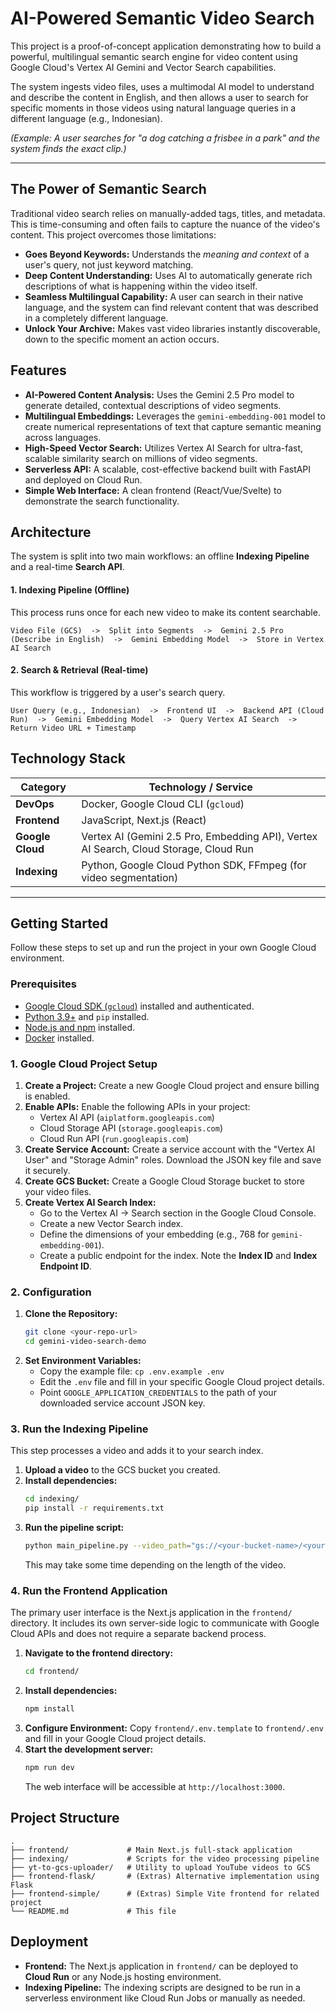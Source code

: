 # AI-Powered Semantic Video Search

This project is a proof-of-concept application demonstrating how to build a powerful, multilingual semantic search engine for video content using Google Cloud's Vertex AI Gemini and Vector Search capabilities.

The system ingests video files, uses a multimodal AI model to understand and describe the content in English, and then allows a user to search for specific moments in those videos using natural language queries in a different language (e.g., Indonesian).

_(Example: A user searches for "a dog catching a frisbee in a park" and the system finds the exact clip.)_

---

## The Power of Semantic Search

Traditional video search relies on manually-added tags, titles, and metadata. This is time-consuming and often fails to capture the nuance of the video's content. This project overcomes those limitations:

- **Goes Beyond Keywords:** Understands the _meaning and context_ of a user's query, not just keyword matching.
- **Deep Content Understanding:** Uses AI to automatically generate rich descriptions of what is happening within the video itself.
- **Seamless Multilingual Capability:** A user can search in their native language, and the system can find relevant content that was described in a completely different language.
- **Unlock Your Archive:** Makes vast video libraries instantly discoverable, down to the specific moment an action occurs.

## Features

- **AI-Powered Content Analysis:** Uses the Gemini 2.5 Pro model to generate detailed, contextual descriptions of video segments.
- **Multilingual Embeddings:** Leverages the `gemini-embedding-001` model to create numerical representations of text that capture semantic meaning across languages.
- **High-Speed Vector Search:** Utilizes Vertex AI Search for ultra-fast, scalable similarity search on millions of video segments.
- **Serverless API:** A scalable, cost-effective backend built with FastAPI and deployed on Cloud Run.
- **Simple Web Interface:** A clean frontend (React/Vue/Svelte) to demonstrate the search functionality.

## Architecture

The system is split into two main workflows: an offline **Indexing Pipeline** and a real-time **Search API**.

#### 1. Indexing Pipeline (Offline)

This process runs once for each new video to make its content searchable.

`Video File (GCS)  ->  Split into Segments  ->  Gemini 2.5 Pro (Describe in English)  ->  Gemini Embedding Model  ->  Store in Vertex AI Search`

#### 2. Search & Retrieval (Real-time)

This workflow is triggered by a user's search query.

`User Query (e.g., Indonesian)  ->  Frontend UI  ->  Backend API (Cloud Run)  ->  Gemini Embedding Model  ->  Query Vertex AI Search  ->  Return Video URL + Timestamp`

## Technology Stack

| Category         | Technology / Service                                                                  |
| ---------------- | ------------------------------------------------------------------------------------- |
| **DevOps**       | Docker, Google Cloud CLI (`gcloud`)                                                   |
| **Frontend**     | JavaScript, Next.js (React)                                                           |
| **Google Cloud** | Vertex AI (Gemini 2.5 Pro, Embedding API), Vertex AI Search, Cloud Storage, Cloud Run |
| **Indexing**     | Python, Google Cloud Python SDK, FFmpeg (for video segmentation)                      |

---

## Getting Started

Follow these steps to set up and run the project in your own Google Cloud environment.

### Prerequisites

- [Google Cloud SDK (`gcloud`)](https://cloud.google.com/sdk/install) installed and authenticated.
- [Python 3.9+](https://www.python.org/downloads/) and `pip` installed.
- [Node.js and npm](https://nodejs.org/en/download/) installed.
- [Docker](https://www.docker.com/products/docker-desktop/) installed.

### 1. Google Cloud Project Setup

1.  **Create a Project:** Create a new Google Cloud project and ensure billing is enabled.
2.  **Enable APIs:** Enable the following APIs in your project:
    - Vertex AI API (`aiplatform.googleapis.com`)
    - Cloud Storage API (`storage.googleapis.com`)
    - Cloud Run API (`run.googleapis.com`)
3.  **Create Service Account:** Create a service account with the "Vertex AI User" and "Storage Admin" roles. Download the JSON key file and save it securely.
4.  **Create GCS Bucket:** Create a Google Cloud Storage bucket to store your video files.
5.  **Create Vertex AI Search Index:**
    - Go to the Vertex AI -> Search section in the Google Cloud Console.
    - Create a new Vector Search index.
    - Define the dimensions of your embedding (e.g., 768 for `gemini-embedding-001`).
    - Create a public endpoint for the index. Note the **Index ID** and **Index Endpoint ID**.

### 2. Configuration

1.  **Clone the Repository:**
    ```bash
    git clone <your-repo-url>
    cd gemini-video-search-demo
    ```
2.  **Set Environment Variables:**
    - Copy the example file: `cp .env.example .env`
    - Edit the `.env` file and fill in your specific Google Cloud project details.
    - Point `GOOGLE_APPLICATION_CREDENTIALS` to the path of your downloaded service account JSON key.

### 3. Run the Indexing Pipeline

This step processes a video and adds it to your search index.

1.  **Upload a video** to the GCS bucket you created.
2.  **Install dependencies:**
    ```bash
    cd indexing/
    pip install -r requirements.txt
    ```
3.  **Run the pipeline script:**
    ```bash
    python main_pipeline.py --video_path="gs://<your-bucket-name>/<your-video.mp4>"
    ```
    This may take some time depending on the length of the video.

### 4. Run the Frontend Application

The primary user interface is the Next.js application in the `frontend/` directory. It includes its own server-side logic to communicate with Google Cloud APIs and does not require a separate backend process.

1.  **Navigate to the frontend directory:**
    ```bash
    cd frontend/
    ```
2.  **Install dependencies:**
    ```bash
    npm install
    ```
3.  **Configure Environment:** Copy `frontend/.env.template` to `frontend/.env` and fill in your Google Cloud project details.
4.  **Start the development server:**
    ```bash
    npm run dev
    ```
    The web interface will be accessible at `http://localhost:3000`.

## Project Structure

```
.
├── frontend/             # Main Next.js full-stack application
├── indexing/             # Scripts for the video processing pipeline
├── yt-to-gcs-uploader/   # Utility to upload YouTube videos to GCS
├── frontend-flask/       # (Extras) Alternative implementation using Flask
├── frontend-simple/      # (Extras) Simple Vite frontend for related project
└── README.md             # This file
```

## Deployment

- **Frontend:** The Next.js application in `frontend/` can be deployed to **Cloud Run** or any Node.js hosting environment.
- **Indexing Pipeline:** The indexing scripts are designed to be run in a serverless environment like Cloud Run Jobs or manually as needed.
